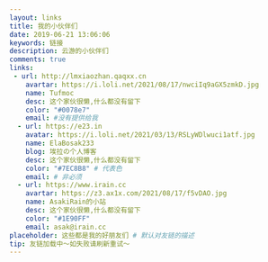 ```yaml
---
layout: links
title: 我的小伙伴们
date: 2019-06-21 13:06:06
keywords: 链接
description: 云游的小伙伴们
comments: true
links:
 - url: http://lmxiaozhan.qaqxx.cn
    avartar: https://i.loli.net/2021/08/17/nwciIq9aGX5zmkD.jpg
    name: Tufmoc
    desc: 这个家伙很懒,什么都没有留下
    color: "#0078e7"
    email: #没有提供给我
  - url: https://e23.in
    avatar: https://i.loli.net/2021/03/13/RSLyWDlwuci1atf.jpg
    name: ElaBosak233
    blog: 埃拉の个人博客
    desc: 这个家伙很懒,什么都没有留下
    color: "#7EC8B8" # 代表色
    email: # 非必须 
  - url: https://www.irain.cc
    avartar: https://z3.ax1x.com/2021/08/17/f5vDAO.jpg
    name: AsakiRain的小站
    desc: 这个家伙很懒,什么都没有留下
    color: "#1E90FF"
    email: asak@irain.cc
placeholder: 这些都是我的好朋友们 # 默认对友链的描述
tip: 友链加载中～如失败请刷新重试～
---
```

